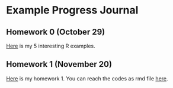 # Example Progress Journal

## Homework 0 (October 29)

[Here](files/example_homework_0.html) is my 5 interesting R examples.

## Homework 1 (November 20)

[Here](files/Hw1.html) is my homework 1. You can reach the codes as rmd file [here](files/Hw1.rmd).
